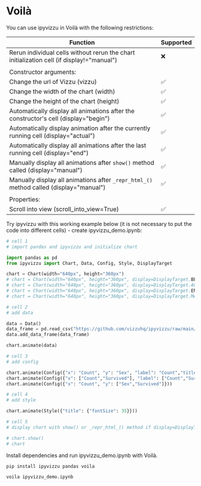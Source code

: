 # Voilà

You can use ipyvizzu in Voilà with the following restrictions:

| Function                                                                                   | Supported          |
| ------------------------------------------------------------------------------------------ | ------------------ |
| Rerun individual cells without rerun the chart initialization cell (if display!="manual")  | :x:                |
|                                                                                            |                    |
| Constructor arguments:                                                                     |                    |
| Change the url of Vizzu (vizzu)                                                            | :white_check_mark: |
| Change the width of the chart (width)                                                      | :white_check_mark: |
| Change the height of the chart (height)                                                    | :white_check_mark: |
| Automatically display all animations after the constructor's cell (display="begin")        | :white_check_mark: |
| Automatically display animation after the currently running cell (display="actual")        | :white_check_mark: |
| Automatically display all animations after the last running cell (display="end")           | :white_check_mark: |
| Manually display all animations after `show()` method called (display="manual")            | :white_check_mark: |
| Manually display all animations after `_repr_html_()` method called (display="manual")     | :white_check_mark: |
|                                                                                            |                    |
| Properties:                                                                                |                    |
| Scroll into view (scroll_into_view=True)                                                   | :white_check_mark: |

Try ipyvizzu with this working example below (it is not necessary to put the code into different cells) - create ipyvizzu_demo.ipynb:

```python
# cell 1
# import pandas and ipyvizzu and initialize chart

import pandas as pd
from ipyvizzu import Chart, Data, Config, Style, DisplayTarget

chart = Chart(width="640px", height="360px")
# chart = Chart(width="640px", height="360px", display=DisplayTarget.BEGIN)
# chart = Chart(width="640px", height="360px", display=DisplayTarget.ACTUAL)  # default
# chart = Chart(width="640px", height="360px", display=DisplayTarget.END)
# chart = Chart(width="640px", height="360px", display=DisplayTarget.MANUAL)
```

```python
# cell 2
# add data

data = Data()
data_frame = pd.read_csv("https://github.com/vizzuhq/ipyvizzu/raw/main/docs/examples/stories/titanic/titanic.csv")
data.add_data_frame(data_frame)

chart.animate(data)
```

```python
# cell 3
# add config

chart.animate(Config({"x": "Count", "y": "Sex", "label": "Count","title":"Passengers of the Titanic"}))
chart.animate(Config({"x": ["Count","Survived"], "label": ["Count","Survived"], "color": "Survived"}))
chart.animate(Config({"x": "Count", "y": ["Sex","Survived"]}))
```

```python
# cell 4
# add style

chart.animate(Style({"title": {"fontSize": 35}}))
```

```python
# cell 5
# display chart with show() or _repr_html_() method if display=DisplayTarget.MANUAL

# chart.show()
# chart
```

Install dependencies and run ipyvizzu_demo.ipynb with Voilà.

```sh
pip install ipyvizzu pandas voila

voila ipyvizzu_demo.ipynb
```
